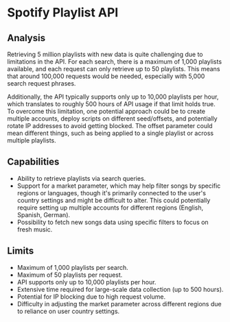 # Spotify Playlist API
## Analysis
Retrieving 5 million playlists with new data is quite challenging due to limitations in the API. For each search, there is a maximum of 1,000 playlists available, and each request can only retrieve up to 50 playlists. This means that around 100,000 requests would be needed, especially with 5,000 search request phrases.

Additionally, the API typically supports only up to 10,000 playlists per hour, which translates to roughly 500 hours of API usage if that limit holds true. To overcome this limitation, one potential approach could be to create multiple accounts, deploy scripts on different seed/offsets, and potentially rotate IP addresses to avoid getting blocked. The offset parameter could mean different things, such as being applied to a single playlist or across multiple playlists.

## Capabilities
- Ability to retrieve playlists via search queries.
- Support for a market parameter, which may help filter songs by specific regions or languages, though it's primarily connected to the user's country settings and might be difficult to alter. This could potentially require setting up multiple accounts for different regions (English, Spanish, German).
- Possibility to fetch new songs data using specific filters to focus on fresh music.

## Limits
- Maximum of 1,000 playlists per search.
- Maximum of 50 playlists per request.
- API supports only up to 10,000 playlists per hour.
- Extensive time required for large-scale data collection (up to 500 hours).
- Potential for IP blocking due to high request volume.
- Difficulty in adjusting the market parameter across different regions due to reliance on user country settings.
